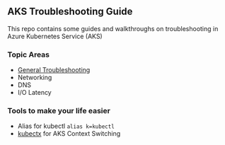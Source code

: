 ## AKS Troubleshooting Guide

This repo contains some guides and walkthroughs on troubleshooting in Azure Kubernetes Service (AKS)

### Topic Areas

* [General Troubleshooting](./general-troubleshooting.md)
* Networking
* DNS
* I/O Latency

### Tools to make your life easier

* Alias for kubectl ```alias k=kubectl```
* [kubectx](https://github.com/ahmetb/kubectx) for AKS Context Switching
